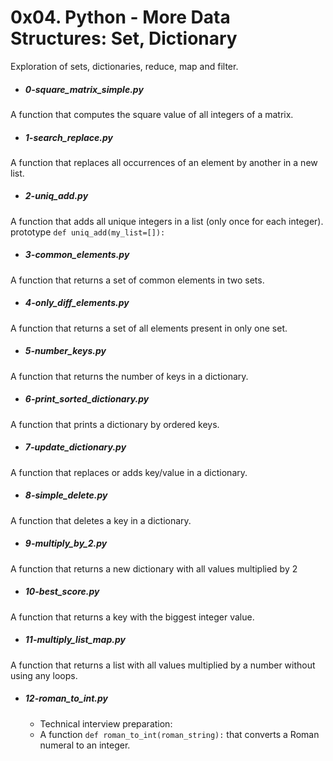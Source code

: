 # 0x04. Python - More Data Structures: Set, Dictionary

Exploration of sets, dictionaries, reduce, map and filter.

- ##### 0-square_matrix_simple.py
A function that computes the square value of all integers of a matrix.

- ##### 1-search_replace.py
A function that replaces all occurrences of an element by another in a new list.

- ##### 2-uniq_add.py
A function that adds all unique integers in a list (only once for each integer).
<br>
prototype `def uniq_add(my_list=[]):`

- ##### 3-common_elements.py
A function that returns a set of common elements in two sets.

- ##### 4-only_diff_elements.py
A function that returns a set of all elements present in only one set.

- ##### 5-number_keys.py
A function that returns the number of keys in a dictionary.

- ##### 6-print_sorted_dictionary.py
A function that prints a dictionary by ordered keys.

- ##### 7-update_dictionary.py
A function that replaces or adds key/value in a dictionary.

- ##### 8-simple_delete.py
A function that deletes a key in a dictionary.

- ##### 9-multiply_by_2.py
A function that returns a new dictionary with all values multiplied by 2

- ##### 10-best_score.py
A function that returns a key with the biggest integer value.

- ##### 11-multiply_list_map.py
A function that returns a list with all values multiplied by a number without
 using any loops.

- ##### 12-roman_to_int.py
  - Technical interview preparation:
  - A function `def roman_to_int(roman_string):` that converts a Roman numeral to
 an integer.
